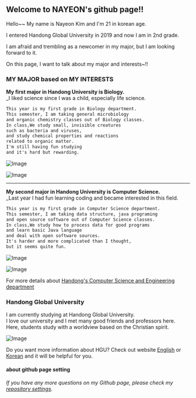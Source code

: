## Welcome to NAYEON's github page!!

Hello~~ My name is Nayeon Kim and I'm 21 in korean age.

I entered Handong Global University in 2019 and now I am in 2nd grade.

I am afraid and trembling as a newcomer in my major, but I am looking forward to it.

On this page, I want to talk about my major and interests~!!

### MY MAJOR based on MY INTERESTS

**My first major in Handong University is Biology.**  
_I liked science since I was a child, especially life science.

```markdown
This year is my first grade in Biology department.
This semester, I am taking general microbiology 
and organic chemistry classes out of Biology classes.
In class,We study small, invisible creatures 
such as bacteria and viruses, 
and study chemical properties and reactions 
related to organic matter. 
I'm still having fun studying 
and it's hard but rewarding.
```
![Image](https://cdn.pixabay.com/photo/2018/12/22/13/18/dna-3889611__340.jpg)

![Image](https://cphoto.asiae.co.kr/listimglink/6/2018071009524750751_1531183965.jpg)



-----------------------------------  



**My second major in Handong University is Computer Science.**  
_Last year I had fun learning coding and became interested in this field.

```markdown
This year is my first grade in Computer Science department.
This semester, I am taking data structure, java programing
and open source software out of Computer Science classes.
In class,We study how to process data for good programs 
and learn basic Java language 
and deal with open software sources. 
It's harder and more complicated than I thought, 
but it seems quite fun.
```
![Image](https://www.postech.ac.kr/wp-content/uploads/2018/07/159-07-1.jpg)

![Image](https://theorydb.github.io/assets/img/think/2019-06-25-think-future-ai-1.png)

For more details about [Handong's Computer Science and Engineering department](http://csee.handong.edu/)


### Handong Global University

I am currently studying at Handong Global University.  
I love our university and I met many good friends and professors here.  
Here, students study with a worldview based on the Christian spirit.  

![Image](https://yt3.ggpht.com/a/AGF-l7-Rp9C3y6lw96SWzI9qpyOxkjIrK2fxpYROHQ=s900-c-k-c0xffffffff-no-rj-mo)


Do you want more information about HGU? Check out website [English](https://www.handong.edu/eng/) or [Korean](https://www.handong.edu/) and it will be helpful for you.  

#### about github page setting
###### If you have any more questions on my Github page, please check my [repository settings](https://github.com/nykim00/nykim00.github.io/settings).

